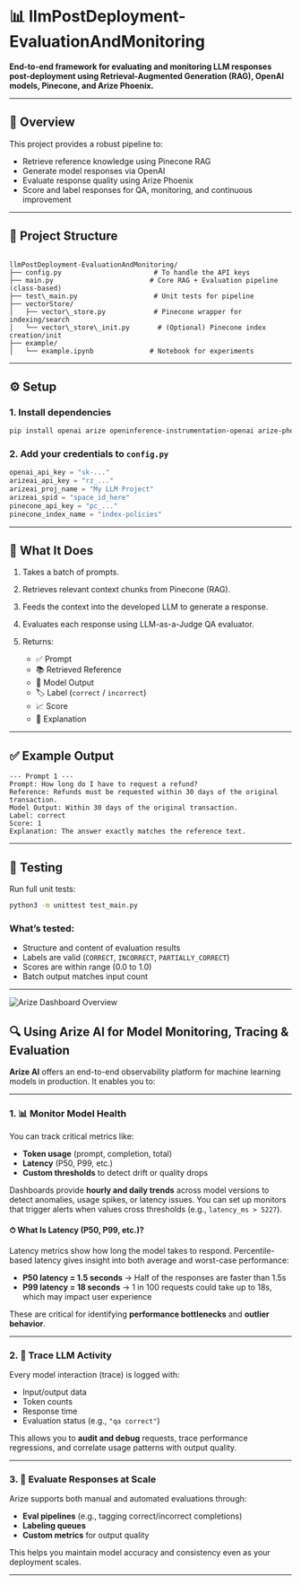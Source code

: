 # 📊 llmPostDeployment-EvaluationAndMonitoring

**End-to-end framework for evaluating and monitoring LLM responses post-deployment using Retrieval-Augmented Generation (RAG), OpenAI models, Pinecone, and Arize Phoenix.**

---

## 🚀 Overview

This project provides a robust pipeline to:
- Retrieve reference knowledge using Pinecone RAG
- Generate model responses via OpenAI
- Evaluate response quality using Arize Phoenix
- Score and label responses for QA, monitoring, and continuous improvement

---

## 📁 Project Structure

```

llmPostDeployment-EvaluationAndMonitoring/
├── config.py                       # To handle the API keys
├── main.py                        # Core RAG + Evaluation pipeline (class-based)
├── test\_main.py                   # Unit tests for pipeline
├── vectorStore/
│   ├── vector\_store.py            # Pinecone wrapper for indexing/search
│   └── vector\_store\_init.py       # (Optional) Pinecone index creation/init
├── example/
│   └── example.ipynb              # Notebook for experiments

````

---

## ⚙️ Setup

### 1. Install dependencies

```bash
pip install openai arize openinference-instrumentation-openai arize-phoenix-evals pandas arize-otel
````

### 2. Add your credentials to `config.py`

```python
openai_api_key = "sk-..."
arizeai_api_key = "rz_..."
arizeai_proj_name = "My LLM Project"
arizeai_spid = "space_id_here"
pinecone_api_key = "pc_..."
pinecone_index_name = "index-policies"
```

---

## 🧠 What It Does

1. Takes a batch of prompts.
2. Retrieves relevant context chunks from Pinecone (RAG).
3. Feeds the context into the developed LLM to generate a response.
4. Evaluates each response using LLM-as-a-Judge QA evaluator.
5. Returns:

   * ✅ Prompt
   * 📚 Retrieved Reference
   * 🤖 Model Output
   * 🏷️ Label (`correct` / `incorrect`)
   * 📈 Score 
   * 🧾 Explanation

---

## ✅ Example Output

```
--- Prompt 1 ---
Prompt: How long do I have to request a refund?
Reference: Refunds must be requested within 30 days of the original transaction.
Model Output: Within 30 days of the original transaction.
Label: correct
Score: 1
Explanation: The answer exactly matches the reference text.
```

---

## 🧪 Testing

Run full unit tests:

```bash
python3 -m unittest test_main.py
```

### What’s tested:

* Structure and content of evaluation results
* Labels are valid (`CORRECT`, `INCORRECT`, `PARTIALLY_CORRECT`)
* Scores are within range (0.0 to 1.0)
* Batch output matches input count

---



![Arize Dashboard Overview](abc)

## 🔍 Using Arize AI for Model Monitoring, Tracing & Evaluation

**Arize AI** offers an end-to-end observability platform for machine learning models in production. It enables you to:

---

### 1. 📊 Monitor Model Health

You can track critical metrics like:

- **Token usage** (prompt, completion, total)
- **Latency** (P50, P99, etc.)
- **Custom thresholds** to detect drift or quality drops

Dashboards provide **hourly and daily trends** across model versions to detect anomalies, usage spikes, or latency issues. You can set up monitors that trigger alerts when values cross thresholds (e.g., `latency_ms > 5227`).

#### ⏱ What Is Latency (P50, P99, etc.)?

Latency metrics show how long the model takes to respond. Percentile-based latency gives insight into both average and worst-case performance:

- **P50 latency = 1.5 seconds** → Half of the responses are faster than 1.5s
- **P99 latency = 18 seconds** → 1 in 100 requests could take up to 18s, which may impact user experience

These are critical for identifying **performance bottlenecks** and **outlier behavior**.

---

### 2. 🔎 Trace LLM Activity

Every model interaction (trace) is logged with:

- Input/output data
- Token counts
- Response time
- Evaluation status (e.g., `"qa correct"`)

This allows you to **audit and debug** requests, trace performance regressions, and correlate usage patterns with output quality.

---

### 3. 🧪 Evaluate Responses at Scale

Arize supports both manual and automated evaluations through:

- **Eval pipelines** (e.g., tagging correct/incorrect completions)
- **Labeling queues**
- **Custom metrics** for output quality

This helps you maintain model accuracy and consistency even as your deployment scales.

---


